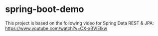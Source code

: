 # spring-boot-demo
This project is based on the following video for Spring Data REST & JPA:
https://www.youtube.com/watch?v=CX-xBVIEIkw